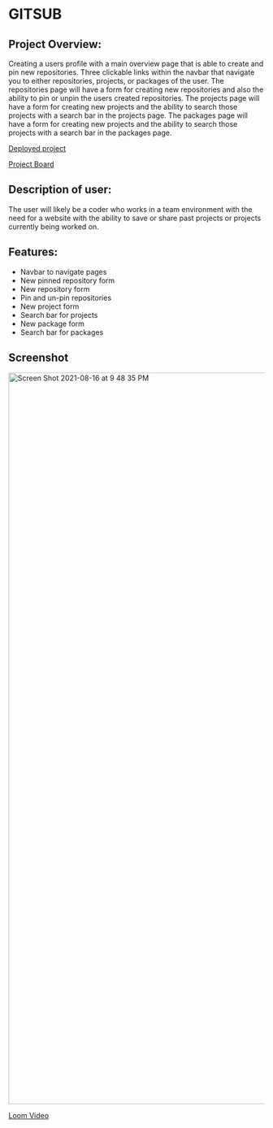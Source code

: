 # GITSUB 

## Project Overview:
Creating a users profile with a main overview page that is able to create and pin new repositories.
Three clickable links within the navbar that navigate you to either repositories, projects, or packages of the user.
The repositories page will have a form for creating new repositories and also the ability to pin or unpin the users created repositories.
The projects page will have a form for creating new projects and the ability to search those projects with a search bar in the projects page.
The packages page will have a form for creating new projects and the ability to search those projects with a search bar in the packages page.

[Deployed project](https://code-dragon-890ab9.netlify.app)

[Project Board](https://www.figma.com/file/8vIX1yEXd2UxdWARbWqAje/GitSub?node-id=5%3A20)

## Description of user:
The user will likely be a coder who works in a team environment with the need for a website with the ability to save or share past projects or projects currently being worked on.

## Features:
* Navbar to navigate pages
* New pinned repository form
* New repository form
* Pin and un-pin repositories
* New project form
* Search bar for projects
* New package form
* Search bar for packages

## Screenshot
<img width="1440" alt="Screen Shot 2021-08-16 at 9 48 35 PM" src="https://user-images.githubusercontent.com/86996271/129656080-602d75fc-1e18-4ce5-b38d-2e289e5ef926.png">




[Loom Video](https://www.loom.com/share/cefd63cedcce40d0881f1243e9f139a1)
